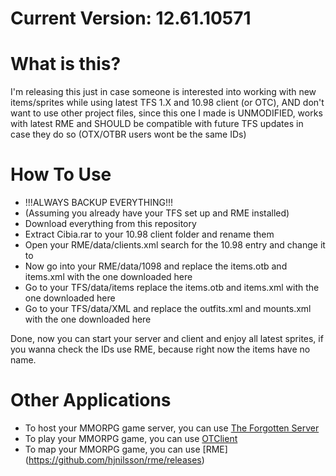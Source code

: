 Current Version: 12.61.10571
=============

What is this?
=============

I'm releasing this just in case someone is interested into working with new items/sprites while using latest TFS 1.X and 10.98 client (or OTC),
AND don't want to use other project files, since this one I made is UNMODIFIED, works with latest RME
and SHOULD be compatible with future TFS updates in case they do so (OTX/OTBR users wont be the same IDs)


How To Use
=============

- !!!ALWAYS BACKUP EVERYTHING!!!
- (Assuming you already have your TFS set up and RME installed)
- Download everything from this repository
- Extract Cibia.rar to your 10.98 client folder and rename them
- Open your RME/data/clients.xml search for the 10.98 entry and change it to <data format="10.57" dat="0x4A10" spr="0x59E48E02"/>
- Now go into your RME/data/1098 and replace the items.otb and items.xml with the one downloaded here
- Go to your TFS/data/items replace the items.otb and items.xml with the one downloaded here
- Go to your TFS/data/XML and replace the outfits.xml and mounts.xml  with the one downloaded here

Done, now you can start your server and client and enjoy all latest sprites,
if you wanna check the IDs use RME, because right now the items have no name.


Other Applications
==========

* To host your MMORPG game server, you can use [The Forgotten Server](https://github.com/otland/forgottenserver)
* To play your MMORPG game, you can use [OTClient](https://github.com/edubart/otclient)
* To map your MMORPG game, you can use [RME] (https://github.com/hjnilsson/rme/releases)
